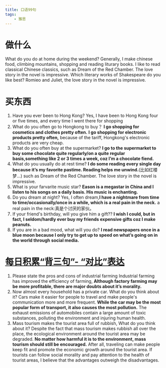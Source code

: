 ```yaml
---
title: 口语99句
tags:
    - 雅思 
---
```

# 做什么
What do you do at home during the weekend?
Generally, I make chinese food, climbing mountains, shopping and reading liturary books. I like to read classical Chinese classics, such as Dream of the Red Chamber. The love story in the novel is impressive.
Which literary works of Shakespeare do you like best?
Romieo and Juliet, the love story in the novel is impressive.


# 买东西
1. Have you ever been to Hong Kong? 
Yes, I have been to Hong Kong four or five times, and every time I went there for shopping
2. What do you often go to Hongkong to buy？
   **I go shopping for cosmetics and clothes pretty often.**
   **I go shopping for electronic products pretty often,** because of the tariff, Hongkong's electronic products are very cheap.
3. What do you often buy at the supermarket?
**I go to the supermarket to buy some chocolate quite regularly/on a quite regular basis,something like 2 or 3 times a week, coz I’m a chocolate fiend.**
4. What do you usually do at rest time?
**I do some reading every single day because it’s my favorite pastime. Reading helps me unwind.**(比如红楼梦...)  such as Dream of the Red Chamber. The love story in the novel is impressive.
5. What is your farvarite music star?
**Eason is a megastar in China and I listen to his songs on a daily basis. His music is enchanting.**
6. Do you dream at night?
Yes, I often dream,**I have a nightmare from time to time/occasionally/once in a while, which is a real pain in the neck.**
 a real pain in the neck:真是个讨厌的家伙。
7. If your friend's birthday, will you give him a gift??
**I wish I could, but in fact, I seldom/hardly ever buy my friends expensive gifts coz I make peanuts.**
8. If you are in a bad mood, what will you do?
**I read newspapers once in a blue moon because I only try to get up to speed on what’s going on in the world through social media.**
# [每日积累“背三句”- “对比”表达](https://mp.weixin.qq.com/s?__biz=MzA3NjQwNzQwNw==&mid=2651063144&idx=1&sn=6a161d6b377e1138d0804c0cbdd4d32d&chksm=84911468b3e69d7e0bfa04d7770d364e375078e6349f9744af109e6addc0dec19fafd667102e&mpshare=1&scene=1&srcid=0420joiX82Z83WJEdFODFhvN#rd)
1. Please state the pros and cons of industrial farming
Industrial farming has improved the efficiency of farming, **Although factory farming may be more profitable, there are major doubts about it’s morality.** 
2. Now almost every household has a private car. What do you think about it?
  Cars make it easier for people to travel and make people's communication more and more frequent. **While the car may be the most popular form of transport, it also causes the most pollution.** The exhaust emissions of automobiles contain a large amount of toxic substances, polluting the environment and injuring human health.
3. Mass tourism makes the tourist area full of rubbish, What do you think about it?
  Despite the fact that mass tourism makes rubbish all over the place, the ecological environment around the tourist area may be degraded. **No matter how harmful it is to the environment, mass tourism should still be encouraged.** After all, traveling can make people keep fit and promote the economic growth around the tourist area. If tourists can follow social morality and pay attention to the health of tourist areas, I believe that the advantages outweigh the disadvantages.